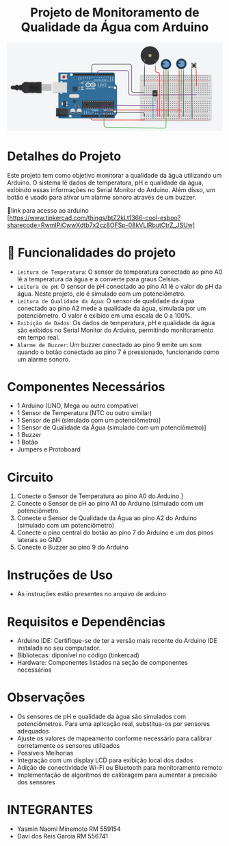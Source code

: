 <h1 align="center"> Projeto de Monitoramento de Qualidade da Água com Arduino</h1>

![iamgem do arduino](circuito.png)

# Detalhes do Projeto
Este projeto tem como objetivo monitorar a qualidade da água utilizando um Arduino. O sistema lê dados de temperatura, pH e qualidade da água, exibindo essas informações no Serial Monitor do Arduino. Além disso, um botão é usado para ativar um alarme sonoro através de um buzzer.

🔗link para acesso ao arduino [https://www.tinkercad.com/things/btZ2kLt1366-cool-esboo?sharecode=RwmIPjCwwXdtb7x2cz8OFSp-08kVLIRbutCtrZ_JSUw]

# :hammer: Funcionalidades do projeto

- `Leitura de Temperatura`: O sensor de temperatura conectado ao pino A0 lê a temperatura da água e a converte para graus Celsius.
- `Leitura de pH`: O sensor de pH conectado ao pino A1 lê o valor do pH da água. Neste projeto, ele é simulado com um potenciômetro.
- `Leitura de Qualidade da Água`: O sensor de qualidade da água conectado ao pino A2 mede a qualidade da água, simulada por um potenciômetro. O valor é exibido em uma escala de 0 a 100%.
- `Exibição de Dados`: Os dados de temperatura, pH e qualidade da água são exibidos no Serial Monitor do Arduino, permitindo monitoramento em tempo real.
- `Alarme de Buzzer`: Um buzzer conectado ao pino 9 emite um som quando o botão conectado ao pino 7 é pressionado, funcionando como um alarme sonoro.


# Componentes Necessários
- 1 Arduino (UNO, Mega ou outro compatível
- 1 Sensor de Temperatura (NTC ou outro similar)
- 1 Sensor de pH (simulado com um potenciômetro)]
- 1 Sensor de Qualidade da Água (simulado com um potenciômetro)]
- 1 Buzzer
- 1 Botão
- Jumpers e Protoboard
  

# Circuito
1. Conecte o Sensor de Temperatura ao pino A0 do Arduino.]
2. Conecte o Sensor de pH ao pino A1 do Arduino (simulado com um potenciômetro
3. Conecte o Sensor de Qualidade da Água ao pino A2 do Arduino (simulado com um potenciômetro)
4. Conecte o pino central do botão ao pino 7 do Arduino e um dos pinos laterais ao GND
5. Conecte o Buzzer ao pino 9 do Arduino

# Instruções de Uso
- As instruções estão presentes no arquivo de arduino

# Requisitos e Dependências
- Arduino IDE: Certifique-se de ter a versão mais recente do Arduino IDE instalada no seu computador.
- Bibliotecas: diponível no código (tinkercad)
- Hardware: Componentes listados na seção de componentes necessários

# Observações
- Os sensores de pH e qualidade da água são simulados com potenciômetros. Para uma aplicação real, substitua-os por sensores adequados
- Ajuste os valores de mapeamento conforme necessário para calibrar corretamente os sensores utilizados
- Possíveis Melhorias
- Integração com um display LCD para exibição local dos dados
- Adição de conectividade Wi-Fi ou Bluetooth para monitoramento remoto
- Implementação de algoritmos de calibragem para aumentar a precisão dos sensores

# INTEGRANTES
- Yasmin Naomi Minemoto RM 559154
- Davi dos Reis Garcia RM 556741

